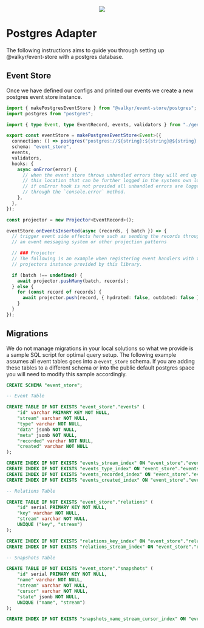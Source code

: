 <p align="center">
  <img src="https://user-images.githubusercontent.com/1998130/229430454-ca0f2811-d874-4314-b13d-c558de8eec7e.svg" />
</p>

# Postgres Adapter

The following instructions aims to guide you through setting up @valkyr/event-store with a postgres database.

## Event Store

Once we have defined our configs and printed our events we create a new postgres event store instance.

```ts
import { makePostgresEventStore } from "@valkyr/event-store/postgres";
import postgres from "postgres";

import { type Event, type EventRecord, events, validators } from "./generated/events.ts";

export const eventStore = makePostgresEventStore<Event>({
  connection: () => postgres("postgres://${string}:${string}@${string}:${number}/${string}"), // lazy loaded connection
  schema: "event_store",
  events,
  validators,
  hooks: {
    async onError(error) {
      // when the event store throws unhandled errors they will end up in
      // this location that can be further logged in the systems own logger
      // if onError hook is not provided all unhandled errors are logged
      // through the `console.error` method.
    },
  },
});

const projector = new Projector<EventRecord>();

eventStore.onEventsInserted(async (records, { batch }) => {
  // trigger event side effects here such as sending the records through
  // an event messaging system or other projection patterns

  // ### Projector
  // The following is an example when registering event handlers with the
  // projectors instance provided by this library.

  if (batch !== undefined) {
    await projector.pushMany(batch, records);
  } else {
    for (const record of records) {
      await projector.push(record, { hydrated: false, outdated: false });
    }
  }
});
```

## Migrations

We do not manage migrations in your local solutions so what we provide is a sample SQL script for optimal query setup. The following example assumes all event tables goes into a `event_store` schema. If you are adding these tables to a different schema or into the public default postgres space you will need to modify this sample accordingly.

```sql
CREATE SCHEMA "event_store";

-- Event Table

CREATE TABLE IF NOT EXISTS "event_store"."events" (
	"id" varchar PRIMARY KEY NOT NULL,
	"stream" varchar NOT NULL,
	"type" varchar NOT NULL,
	"data" jsonb NOT NULL,
	"meta" jsonb NOT NULL,
	"recorded" varchar NOT NULL,
	"created" varchar NOT NULL
);

CREATE INDEX IF NOT EXISTS "events_stream_index" ON "event_store"."events" USING btree ("stream");
CREATE INDEX IF NOT EXISTS "events_type_index" ON "event_store"."events" USING btree ("type");
CREATE INDEX IF NOT EXISTS "events_recorded_index" ON "event_store"."events" USING btree ("recorded");
CREATE INDEX IF NOT EXISTS "events_created_index" ON "event_store"."events" USING btree ("created");

-- Relations Table

CREATE TABLE IF NOT EXISTS "event_store"."relations" (
	"id" serial PRIMARY KEY NOT NULL,
	"key" varchar NOT NULL,
	"stream" varchar NOT NULL,
	UNIQUE ("key", "stream")
);

CREATE INDEX IF NOT EXISTS "relations_key_index" ON "event_store"."relations" USING btree ("key");
CREATE INDEX IF NOT EXISTS "relations_stream_index" ON "event_store"."relations" USING btree ("stream");

-- Snapshots Table

CREATE TABLE IF NOT EXISTS "event_store"."snapshots" (
	"id" serial PRIMARY KEY NOT NULL,
	"name" varchar NOT NULL,
	"stream" varchar NOT NULL,
	"cursor" varchar NOT NULL,
	"state" jsonb NOT NULL,
	UNIQUE ("name", "stream")
);

CREATE INDEX IF NOT EXISTS "snapshots_name_stream_cursor_index" ON "event_store"."snapshots" USING btree ("name","stream","cursor");
```
